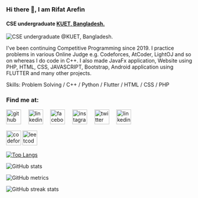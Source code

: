 ### Hi there 👋, I am Rifat Arefin
#### CSE undergraduate <a href="https://www.kuet.ac.bd/index.php">KUET, Bangladesh.</a>
![CSE undergraduate @KUET, Bangladesh.](https://scontent-sin6-2.xx.fbcdn.net/v/t39.30808-6/279642620_1962541080800952_2017761487451853947_n.jpg?_nc_cat=108&ccb=1-7&_nc_sid=52f669&_nc_eui2=AeEVgPa-CCeSnihNnhfPv7t3bvZcCYvj4Bxu9lwJi-PgHKQEiM0pWNcPInet3tZfcfGDVeDnsWs51MAHIHlhJhv2&_nc_ohc=stxKfDusmH0AX9V0lld&_nc_ht=scontent-sin6-2.xx&oh=00_AfBETyNFmBXRDzB-aiP9-COtBgS5tlpwVngPdfR13pUkWA&oe=6515E97E)

I've been continuing Competitive Programming since 2019. I practice problems in various Online Judge e.g. Codeforces, AtCoder, LightOJ and so on whereas I do code in C++.
I also made JavaFx application, Website using PHP, HTML, CSS, JAVASCRIPT, Bootstrap, Android application using FLUTTER and many other projects.

Skills: Problem Solving / C++ / Python / Flutter / HTML / CSS / PHP 


<h3>Find me at: </h3>

<p>
<a href= "https://github.com/RifatArefin32"><img src='https://cdn.jsdelivr.net/npm/simple-icons@3.0.1/icons/github.svg' alt='github' height='40'></a> &nbsp&nbsp&nbsp <a href= "https://www.linkedin.com/in/https://www.linkedin.com/in/rifat-arefin-b9547a1a7//"><img src='https://cdn.jsdelivr.net/npm/simple-icons@3.0.1/icons/linkedin.svg' alt='linkedin' height='40'></a> &nbsp&nbsp&nbsp <a href= "https://www.facebook.com/rifatarefin.mahim"><img src='https://cdn.jsdelivr.net/npm/simple-icons@3.0.1/icons/facebook.svg' alt='facebook' height='40'></a> &nbsp&nbsp&nbsp <a href= "https://www.instagram.com/rifat_arefin_32/"><img src='https://cdn.jsdelivr.net/npm/simple-icons@3.0.1/icons/instagram.svg' alt='instagram' height='40'></a> &nbsp&nbsp&nbsp <a href= "https://twitter.com/RifatArefin32"><img src='https://cdn.jsdelivr.net/npm/simple-icons@3.0.1/icons/twitter.svg' alt='twitter' height='40'></a> &nbsp&nbsp&nbsp <a href= "https://www.linkedin.com/in/https://www.linkedin.com/in/rifat-arefin-b9547a1a7//"><img src='https://cdn.jsdelivr.net/npm/simple-icons@3.0.1/icons/linkedin.svg' alt='linkedin' height='40'></a>
</p>

[<img src='https://cdn.jsdelivr.net/npm/simple-icons@3.0.1/icons/codeforces.svg' alt='codeforces' height='40'>](https://codeforces.com/profile/3_aRrIeFfAiTn_2)
[<img src='https://cdn.jsdelivr.net/npm/simple-icons@3.0.1/icons/leetcode.svg' alt='leetcode' height='40'>](https://leetcode.com/RifatArefin32/) 


[![Top Langs](https://github-readme-stats.vercel.app/api/top-langs/?username=RifatArefin32)](https://github.com/anuraghazra/github-readme-stats)

![GitHub stats](https://github-readme-stats.vercel.app/api?username=RifatArefin32&show_icons=true&count_private=true)  

![GitHub metrics](https://metrics.lecoq.io/RifatArefin32)  

![GitHub streak stats](https://streak-stats.demolab.com/?user=RifatArefin32)  

